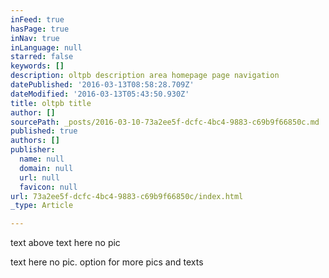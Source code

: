```yaml
---
inFeed: true
hasPage: true
inNav: true
inLanguage: null
starred: false
keywords: []
description: oltpb description area homepage page navigation
datePublished: '2016-03-13T08:58:28.709Z'
dateModified: '2016-03-13T05:43:50.930Z'
title: oltpb title
author: []
sourcePath: _posts/2016-03-10-73a2ee5f-dcfc-4bc4-9883-c69b9f66850c.md
published: true
authors: []
publisher:
  name: null
  domain: null
  url: null
  favicon: null
url: 73a2ee5f-dcfc-4bc4-9883-c69b9f66850c/index.html
_type: Article

---
```

text above text here no pic

text here no pic. option for more pics and texts